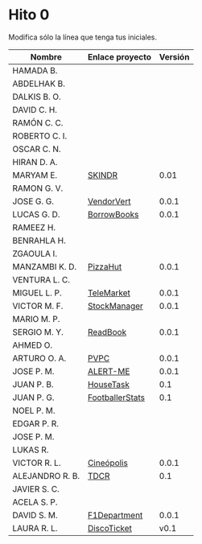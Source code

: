 # Hito 0

Modifica sólo la línea que tenga tus iniciales.

| Nombre | Enlace proyecto | Versión |
|------|-----------------|---------|
|HAMADA B.| <!--enlace--> | <!--versión--> |
|ABDELHAK B.| <!--enlace--> | <!--versión--> |
DALKIS B. O. | <!--enlace--> | <!--versión--> |
|DAVID C. H. | <!--enlace--> | <!--versión--> |
|RAMÓN C. C. | <!--enlace--> | <!--versión--> |
|ROBERTO C. I. | <!--enlace--> | <!--versión--> |
|OSCAR C. N. | <!--enlace--> | <!--versión--> |
|HIRAN D. A.| <!--enlace--> | <!--versión--> |
|MARYAM E.| [SKINDR](https://github.com/maryamed14/MI-CC-22-23.git) | 0.01 |
|RAMON G. V.| <!--enlace--> | <!--versión--> |
|JOSE G. G.| [VendorVert](https://github.com/modejota/VendorVert) | 0.0.1 |
|LUCAS G. D.| [BorrowBooks](https://github.com/LuGuDu/BorrowBooks) | 0.0.1 |
|RAMEEZ H.| <!--enlace--> | <!--versión--> |
|BENRAHLA H.| <!--enlace--> | <!--versión--> |
|ZGAOULA I.| <!--enlace--> | <!--versión--> |
|MANZAMBI K. D. |[PizzaHut](https://github.com/Manzambi/Manzambi_Antonio_CC2223) | 0.0.1 |
|VENTURA L. C.| <!--enlace--> | <!--versión--> |
|MIGUEL L. P.| [TeleMarket](https://github.com/palomo105/CC-2022) | 0.0.1 |
|VICTOR M. F.| [StockManager](https://github.com/victormafe18/StockManager) | 0.0.1 |
|MARIO M. P.| <!--enlace--> | <!--versión--> |
|SERGIO M. Y.| [ReadBook](https://github.com/sergiomesasyelamos2000/CC-Proyecto-22-23.git) | 0.0.1 |
|AHMED O.| <!--enlace--> | <!--versión--> |
|ARTURO O. A.| [PVPC](https://github.com/SrArtur/CC_22-23) | 0.0.1 |
|JOSE P. M.| [ALERT-ME](https://github.com/josepadial/MII_CC) | 0.0.1 |
|JUAN P. B.| [HouseTask](https://github.com/panosjuanis/MII-CC-22-23) | 0.1 |
|JUAN P. G.| [FootballerStats](https://github.com/jjpg00/FootballerStats) | 0.1 |
|NOEL P. M.| <!--enlace--> | <!--versión--> |
|EDGAR P. R.| <!--enlace--> | <!--versión--> |
|JOSE P. M.| <!--enlace--> | <!--versión--> |
|LUKAS R.| <!--enlace--> | <!--versión--> |
|VICTOR R. L.| [Cineópolis](https://github.com/VictorRubia/MI_CC_UGR) | 0.0.1 |
|ALEJANDRO R. B.| [TDCR](https://github.com/AlexRuiz7/CC) | 0.1 |
|JAVIER S. C.| <!--enlace--> | <!--versión--> |
|ACELA S. P.| <!--enlace--> | <!--versión--> |
|DAVID S. M. | [F1Department](https://github.com/Nastard/F1Department) | 0.0.1 |
|LAURA R. L. | [DiscoTicket](https://github.com/LauraRoson99/Laura_CC_22-23) | v0.1 |
